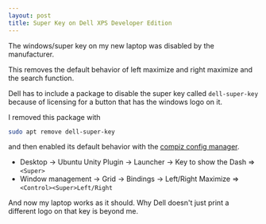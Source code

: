 ```yaml
---
layout: post
title: Super Key on Dell XPS Developer Edition
---
```


The windows/super key on my new laptop was disabled by the manufacturer.

This removes the default behavior of left maximize and right maximize and the search function.

Dell has to include a package to disable the super key called `dell-super-key` because of licensing for a button that has the windows logo on it.

I removed this package with

```bash
sudo apt remove dell-super-key
```

and then enabled its default behavior with the [compiz config manager](https://apps.ubuntu.com/cat/applications/compizconfig-settings-manager/).

- Desktop → Ubuntu Unity Plugin → Launcher → Key to show the Dash ⇒ `<Super>`
- Window management → Grid → Bindings → Left/Right Maximize ⇒ `<Control><Super>Left/Right`

And now my laptop works as it should. Why Dell doesn't just print a different logo on that key is beyond me.
